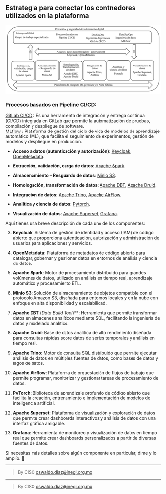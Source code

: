 ## Estrategia para conectar los contnedores utilizados en la plataforma
<img src="/assets/PaaS_and_Contenedores.jpg">

### **Procesos basados en Pipeline CI/CD**: 
[GitLab CI/CD](https://docs.gitlab.com/ee/ci/) : Es una herramienta de integración y entrega continua (CI/CD) integrada en GitLab que permite la automatización de pruebas, compilación y despliegue de software.  
[MLflow](https://mlflow.org/docs/latest/index.html) : Plataforma de gestión del ciclo de vida de modelos de aprendizaje automático (ML), que facilita el seguimiento de experimentos, gestión de modelos y despliegue en producción.

- **Acceso a datos (autenticación y autorización)**: [Keycloak](https://www.keycloak.org/), [OpenMetadata](https://open-metadata.org/).

- **Extracción, validación, carga de datos**: [Apache Spark](https://spark.apache.org/).

- **Almacenamiento – Resguardo de datos**: [Minio S3](https://min.io/). 

- **Homologación, transformación de datos**: [Apache DBT](https://docs.getdbt.com/), [Apache Druid](https://druid.apache.org/).

- **Integración de datos**: [Apache Trino](https://trino.io/), [Apache AirFlow](https://airflow.apache.org/).

- **Analítica y ciencia de datos**: [Pytorch](https://pytorch.org/). 

- **Visualización de datos**: [Apache Superset](https://superset.apache.org/docs/intro), [Grafana](https://grafana.com/).



Aquí tienes una breve descripción de cada uno de los componentes:  


3. **Keycloak**: Sistema de gestión de identidad y acceso (IAM) de código abierto que proporciona autenticación, autorización y administración de usuarios para aplicaciones y servicios.  

4. **OpenMetadata**: Plataforma de metadatos de código abierto para catalogar, gobernar y gestionar datos en entornos de análisis y ciencia de datos.  

5. **Apache Spark**: Motor de procesamiento distribuido para grandes volúmenes de datos, utilizado en análisis en tiempo real, aprendizaje automático y procesamiento ETL.  

6. **Minio S3**: Solución de almacenamiento de objetos compatible con el protocolo Amazon S3, diseñada para entornos locales y en la nube con enfoque en alta disponibilidad y escalabilidad.  

7. **Apache DBT** (*Data Build Tool*)**: Herramienta que permite transformar datos en almacenes analíticos mediante SQL, facilitando la ingeniería de datos y modelado analítico.  

8. **Apache Druid**: Base de datos analítica de alto rendimiento diseñada para consultas rápidas sobre datos de series temporales y análisis en tiempo real.  

9. **Apache Trino**: Motor de consulta SQL distribuido que permite ejecutar análisis de datos en múltiples fuentes de datos, como bases de datos y lagos de datos.  

10. **Apache Airflow**: Plataforma de orquestación de flujos de trabajo que permite programar, monitorizar y gestionar tareas de procesamiento de datos.  

11. **PyTorch**: Biblioteca de aprendizaje profundo de código abierto que facilita la creación, entrenamiento e implementación de modelos de inteligencia artificial.  

12. **Apache Superset**: Plataforma de visualización y exploración de datos que permite crear dashboards interactivos y análisis de datos con una interfaz gráfica amigable.  

13. **Grafana**: Herramienta de monitoreo y visualización de datos en tiempo real que permite crear dashboards personalizados a partir de diversas fuentes de datos.  

Si necesitas más detalles sobre algún componente en particular, dime y lo amplío. 🚀


________________________________________
> By CISO oswaldo.diaz@inegi.org.mx 
________________________________________
> By CISO oswaldo.diaz@inegi.org.mx 
